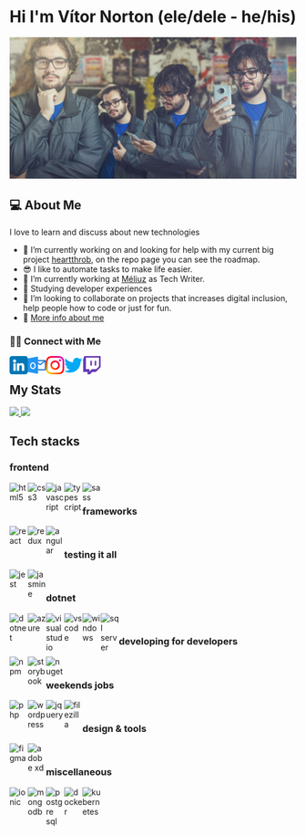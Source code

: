 # Hi I'm Vítor Norton (ele/dele - he/his)

<img src='./img/vitor.jpg' />

## 💻 About Me 

I love to learn and discuss about new technologies
- 🤔 I’m currently working on and looking for help with my current big project [heartthrob](https://github.com/vtnorton/heartthrob), on the repo page you can see the roadmap.
- 😎 I like to automate tasks to make life easier.
- 🔭 I’m currently working at <a href="https://github.com/meliuz/">Méliuz</a> as Tech Writer.
- 📖 Studying developer experiences
- 👯 I’m looking to collaborate on projects that increases digital inclusion, help people how to code or just for fun.
- 🚀 <a href="https://vtnorton.com" >More info about me</a>

###  🤝🏻 Connect with Me

<a href="https://www.linkedin.com/in/vtnorton/"/>
  <img align="left" alt="LinkedIn" width="32px" src="./img/linkedin.png">
</a>
<a href="mailto:vitor@vtnorton.com">
  <img align="left" alt="E-mail" width="32px" src="./img/outlook.png"/>
</a>
<a href="https://www.instagram.com/vt_norton">
  <img align="left" alt="Instagram" width="32px" src="./img/instagram.png"/>
</a>
<a href="https://www.twitter.com/vt_norton">
  <img align="left" alt="Twitter" width="32px" src="./img/twitter.png"/>
</a>
<a href="https://www.twitch.tv/vt_norton">
  <img align="left" alt="Twitch" width="32px" src="./img/twitch.png"/>
</a>
<br />

## My Stats

<a href="https://github.com/vtnorton">
  <img height="180em" src="https://github-readme-stats.vercel.app/api?username=vtnorton&show_icons=true&theme=dark" />
  <img height="180em" src="https://github-readme-stats-eight-theta.vercel.app/api/top-langs/?username=vtnorton&theme=dark&layout=compact" />
</a>

## Tech stacks

### frontend

<img align="left" width="32px" alt="html5" src="https://cdn.jsdelivr.net/gh/devicons/devicon/icons/html5/html5-original.svg" />
<img align="left" width="32px" alt="css3" src="https://cdn.jsdelivr.net/gh/devicons/devicon/icons/css3/css3-original.svg" />
<img align="left" width="32px" alt="javascript" src="https://cdn.jsdelivr.net/gh/devicons/devicon/icons/javascript/javascript-original.svg" />
<img align="left" width="32px" alt="typescript" src="https://cdn.jsdelivr.net/gh/devicons/devicon/icons/typescript/typescript-original.svg" />
<img align="left" width="32px" alt="sass" src="https://cdn.jsdelivr.net/gh/devicons/devicon/icons/sass/sass-original.svg" />
<br />

### frameworks
<img align="left" width="32px" alt="react" src="https://cdn.jsdelivr.net/gh/devicons/devicon/icons/react/react-original.svg" />
<img align="left" width="32px" alt="redux" src="https://cdn.jsdelivr.net/gh/devicons/devicon/icons/redux/redux-original.svg" />
<img align="left" width="32px" alt="angular" src="https://cdn.jsdelivr.net/gh/devicons/devicon/icons/angularjs/angularjs-original.svg" />
<br />

### testing it all
<img align="left" width="32px" alt="jest" src="https://cdn.jsdelivr.net/gh/devicons/devicon/icons/jest/jest-plain.svg" />
<img align="left" width="32px" alt="jasmine" src="https://cdn.jsdelivr.net/gh/devicons/devicon/icons/jasmine/jasmine-plain.svg" />
<br />

### dotnet
<img align="left" width="32px" alt="dotnet" src="https://cdn.jsdelivr.net/gh/devicons/devicon/icons/dotnetcore/dotnetcore-original.svg" />
<img align="left" width="32px" alt="azure" src="https://cdn.jsdelivr.net/gh/devicons/devicon/icons/azure/azure-original.svg" />
<img align="left" width="32px" alt="visualstudio" src="https://cdn.jsdelivr.net/gh/devicons/devicon/icons/visualstudio/visualstudio-plain.svg" />
<img align="left" width="32px" alt="vscode" src="https://cdn.jsdelivr.net/gh/devicons/devicon/icons/vscode/vscode-original.svg" />
<img align="left" width="32px" alt="windows" src="https://cdn.jsdelivr.net/gh/devicons/devicon/icons/windows8/windows8-original.svg" />
<img align="left" width="32px" alt="sql server" src="https://cdn.jsdelivr.net/gh/devicons/devicon/icons/microsoftsqlserver/microsoftsqlserver-plain.svg" />
<br />


### developing for developers
<img align="left" width="32px" alt="npm" src="https://cdn.jsdelivr.net/gh/devicons/devicon/icons/npm/npm-original-wordmark.svg" />
<img align="left" width="32px" alt="storybook" src="https://cdn.jsdelivr.net/gh/devicons/devicon/icons/storybook/storybook-original.svg" />
<img align="left" width="32px" alt="nuget" src="https://cdn.jsdelivr.net/gh/devicons/devicon/icons/nuget/nuget-original.svg" />
<br />

### weekends jobs
<img align="left" width="32px" alt="php" src="https://cdn.jsdelivr.net/gh/devicons/devicon/icons/php/php-original.svg" />
<img align="left" width="32px" alt="wordpress" src="https://cdn.jsdelivr.net/gh/devicons/devicon/icons/wordpress/wordpress-original.svg" />
<img align="left" width="32px" alt="jquery" src="https://cdn.jsdelivr.net/gh/devicons/devicon/icons/jquery/jquery-original-wordmark.svg" />
<img align="left" width="32px" alt="filezilla" src="https://cdn.jsdelivr.net/gh/devicons/devicon/icons/filezilla/filezilla-plain.svg" />
<br />

### design & tools
<img align="left" width="32px" alt="figma" src="https://cdn.jsdelivr.net/gh/devicons/devicon/icons/figma/figma-original.svg" />
<img align="left" width="32px" alt="adobe xd" src="https://cdn.jsdelivr.net/gh/devicons/devicon/icons/xd/xd-line.svg" />
<br />

### miscellaneous
<img align="left" width="32px" alt="ionic" src="https://cdn.jsdelivr.net/gh/devicons/devicon/icons/ionic/ionic-original.svg" />
<img align="left" width="32px" alt="mongodb" src="https://cdn.jsdelivr.net/gh/devicons/devicon/icons/mongodb/mongodb-original.svg" />
<img align="left" width="32px" alt="postgre sql" src="https://cdn.jsdelivr.net/gh/devicons/devicon/icons/postgresql/postgresql-original.svg" />
<img align="left" width="32px" alt="docker" src="https://cdn.jsdelivr.net/gh/devicons/devicon/icons/docker/docker-original.svg" />
<img align="left" width="32px" alt="kubernetes" src="https://cdn.jsdelivr.net/gh/devicons/devicon/icons/kubernetes/kubernetes-plain.svg" />
<br />